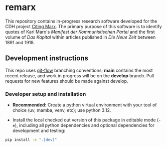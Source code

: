 # remarx

This repository contains in-progress research software developed for the CDH project
[Citing Marx](https://cdh.princeton.edu/projects/citing-marx/).
The primary purpose of this software is to identify quotes of Karl Marx's *Manifest
der Kommunistischen Partei* and the first volume of *Das Kapital* within articles
published in *Die Neue Zeit* between 1891 and 1918.


## Development instructions

This repo uses [git-flow](https://github.com/nvie/gitflow) branching conventions;
**main** contains the most recent release, and work in progress will be on the
**develop** branch. Pull requests for new features should be made against develop.

### Developer setup and installation

- **Recommended:** Create a python virtual environment with your tool of choice
(uv, mamba, venv, etc); use python 3.12.

- Install the local checked out version of this package in editable mode (`-e`),
including all python dependencies  and optional dependencies for development and testing:
```sh
pip install -e ".[dev]"
```

<!---
TODO: Uncomment this section once pre-commit is set up
- This repository uses [pre-commit](https://pre-commit.com/) for python code linting
and consistent formatting. Run this command to initialize and install pre-commit hooks:
```sh
pre-commit install
--->
